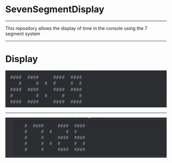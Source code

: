 # SevenSegmentDisplay
***
This repository allows the display of time in the console using the 7 segment system
***
# Display

 <img src="https://github.com/Ben-mulumeoderhwa/SevenSegmentDisplay/blob/main/1695016703916.png"/>
 <hr/>
 <img src="https://github.com/Ben-mulumeoderhwa/SevenSegmentDisplay/blob/main/1695016678734.png"/>

